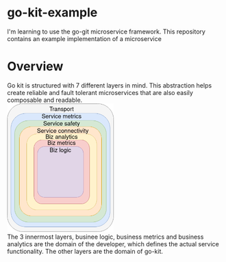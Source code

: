 # go-kit-example
I'm learning to use the go-git microservice framework. This repository contains an example implementation of a microservice

# Overview
Go kit is structured with 7 different layers in mind. This abstraction helps
create reliable and fault tolerant microservices that are also easily 
composable and readable.
<br/>
<img src="./go-kit-layers.png" alt="header" style="height: 300px;"/>
<br/>
The 3 innermost layers, businee logic, business metrics and business 
analytics are the domain of the developer, which defines the actual
service functionality. The other layers are the domain of go-kit.
